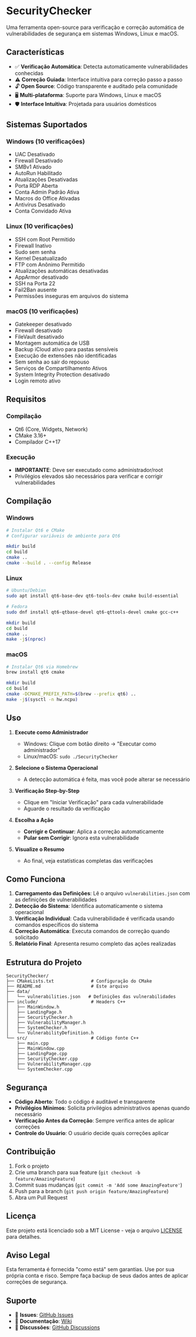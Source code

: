 # SecurityChecker

Uma ferramenta open-source para verificação e correção automática de vulnerabilidades de segurança em sistemas Windows, Linux e macOS.

## Características

- ✅ **Verificação Automática**: Detecta automaticamente vulnerabilidades conhecidas
- ⚠️ **Correção Guiada**: Interface intuitiva para correção passo a passo
- 🔓 **Open Source**: Código transparente e auditado pela comunidade
- 🖥️ **Multi-plataforma**: Suporte para Windows, Linux e macOS
- 🛡️ **Interface Intuitiva**: Projetada para usuários domésticos

## Sistemas Suportados

### Windows (10 verificações)
- UAC Desativado
- Firewall Desativado
- SMBv1 Ativado
- AutoRun Habilitado
- Atualizações Desativadas
- Porta RDP Aberta
- Conta Admin Padrão Ativa
- Macros do Office Ativadas
- Antivírus Desativado
- Conta Convidado Ativa

### Linux (10 verificações)
- SSH com Root Permitido
- Firewall Inativo
- Sudo sem senha
- Kernel Desatualizado
- FTP com Anônimo Permitido
- Atualizações automáticas desativadas
- AppArmor desativado
- SSH na Porta 22
- Fail2Ban ausente
- Permissões inseguras em arquivos do sistema

### macOS (10 verificações)
- Gatekeeper desativado
- Firewall desativado
- FileVault desativado
- Montagem automática de USB
- Backup iCloud ativo para pastas sensíveis
- Execução de extensões não identificadas
- Sem senha ao sair do repouso
- Serviços de Compartilhamento Ativos
- System Integrity Protection desativado
- Login remoto ativo

## Requisitos

### Compilação
- Qt6 (Core, Widgets, Network)
- CMake 3.16+
- Compilador C++17

### Execução
- **IMPORTANTE**: Deve ser executado como administrador/root
- Privilégios elevados são necessários para verificar e corrigir vulnerabilidades

## Compilação

### Windows
```bash
# Instalar Qt6 e CMake
# Configurar variáveis de ambiente para Qt6

mkdir build
cd build
cmake ..
cmake --build . --config Release
```

### Linux
```bash
# Ubuntu/Debian
sudo apt install qt6-base-dev qt6-tools-dev cmake build-essential

# Fedora
sudo dnf install qt6-qtbase-devel qt6-qttools-devel cmake gcc-c++

mkdir build
cd build
cmake ..
make -j$(nproc)
```

### macOS
```bash
# Instalar Qt6 via Homebrew
brew install qt6 cmake

mkdir build
cd build
cmake -DCMAKE_PREFIX_PATH=$(brew --prefix qt6) ..
make -j$(sysctl -n hw.ncpu)
```

## Uso

1. **Execute como Administrador**
   - Windows: Clique com botão direito → "Executar como administrador"
   - Linux/macOS: `sudo ./SecurityChecker`

2. **Selecione o Sistema Operacional**
   - A detecção automática é feita, mas você pode alterar se necessário

3. **Verificação Step-by-Step**
   - Clique em "Iniciar Verificação" para cada vulnerabilidade
   - Aguarde o resultado da verificação

4. **Escolha a Ação**
   - **Corrigir e Continuar**: Aplica a correção automaticamente
   - **Pular sem Corrigir**: Ignora esta vulnerabilidade

5. **Visualize o Resumo**
   - Ao final, veja estatísticas completas das verificações

## Como Funciona

1. **Carregamento das Definições**: Lê o arquivo `vulnerabilities.json` com as definições de vulnerabilidades
2. **Detecção do Sistema**: Identifica automaticamente o sistema operacional
3. **Verificação Individual**: Cada vulnerabilidade é verificada usando comandos específicos do sistema
4. **Correção Automática**: Executa comandos de correção quando solicitado
5. **Relatório Final**: Apresenta resumo completo das ações realizadas

## Estrutura do Projeto

```
SecurityChecker/
├── CMakeLists.txt              # Configuração do CMake
├── README.md                   # Este arquivo
├── data/
│   └── vulnerabilities.json   # Definições das vulnerabilidades
├── include/                    # Headers C++
│   ├── MainWindow.h
│   ├── LandingPage.h
│   ├── SecurityChecker.h
│   ├── VulnerabilityManager.h
│   ├── SystemChecker.h
│   └── VulnerabilityDefinition.h
└── src/                        # Código fonte C++
    ├── main.cpp
    ├── MainWindow.cpp
    ├── LandingPage.cpp
    ├── SecurityChecker.cpp
    ├── VulnerabilityManager.cpp
    └── SystemChecker.cpp
```

## Segurança

- **Código Aberto**: Todo o código é auditável e transparente
- **Privilégios Mínimos**: Solicita privilégios administrativos apenas quando necessário
- **Verificação Antes da Correção**: Sempre verifica antes de aplicar correções
- **Controle do Usuário**: O usuário decide quais correções aplicar

## Contribuição

1. Fork o projeto
2. Crie uma branch para sua feature (`git checkout -b feature/AmazingFeature`)
3. Commit suas mudanças (`git commit -m 'Add some AmazingFeature'`)
4. Push para a branch (`git push origin feature/AmazingFeature`)
5. Abra um Pull Request

## Licença

Este projeto está licenciado sob a MIT License - veja o arquivo [LICENSE](LICENSE) para detalhes.

## Aviso Legal

Esta ferramenta é fornecida "como está" sem garantias. Use por sua própria conta e risco. Sempre faça backup de seus dados antes de aplicar correções de segurança.

## Suporte

- 🐛 **Issues**: [GitHub Issues](https://github.com/seu-usuario/securitychecker/issues)
- 📖 **Documentação**: [Wiki](https://github.com/seu-usuario/securitychecker/wiki)
- 💬 **Discussões**: [GitHub Discussions](https://github.com/seu-usuario/securitychecker/discussions)